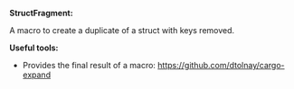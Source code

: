 **StructFragment:**

A macro to create a duplicate of a struct with keys removed.

**Useful tools:**

- Provides the final result of a macro: https://github.com/dtolnay/cargo-expand
